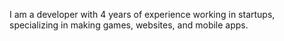 I am a developer with 4 years of experience working in startups, specializing in making games, websites, and mobile apps.
